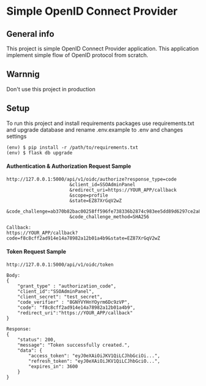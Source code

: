 # Simple OpenID Connect Provider

## General info
This project is simple OpenID Connect Provider application.
This application implement simple flow of OpenID protocol from scratch.

## Warnnig
Don't use this project in production

## Setup
To run this project and install requirements packages use requirements.txt and upgrade database
and rename .env.example to .env and changes settings
```
(env) $ pip install -r /path/to/requirements.txt
(env) $ flask db upgrade
```

#### Authentication & Authorization Request Sample
```
http://127.0.0.1:5000/api/v1/oidc/authorize?response_type=code
                       &client_id=SSOAdminPanel
                       &redirect_uri=https://YOUR_APP/callback
                       &scope=profile
                       &state=EZ87XrGqV2wZ
                       &code_challenge=ab370b82bac00258ff596fe738336b2874c983ee5dd89d6297ce2a8e359e1b9e
                       &code_challenge_method=SHA256

Callback:
https://YOUR_APP/callback?code=f8c8cff2ad914e14a78982a12b01a4b9&state=EZ87XrGqV2wZ
```                    
#### Token Request Sample
```
http://127.0.0.1:5000/api/v1/oidc/token

Body:
{
    "grant_type" : "authorization_code",
    "client_id":"SSOAdminPanel",
    "client_secret": "test_secret",
    "code_verifier" : "8GNYVYHnYOyrm6Dc9zVP",
    "code": "f8c8cff2ad914e14a78982a12b01a4b9",
    "redirect_uri":"https://YOUR_APP/callback"
}

Response:
{
    "status": 200,
    "message": "Token successfully created.",
    "data": {
        "access_token": "eyJ0eXAiOiJKV1QiLCJhbGciOi...",
        "refresh_token": "eyJ0eXAiOiJKV1QiLCJhbGciO...",
        "expires_in": 3600
    }
}
```
